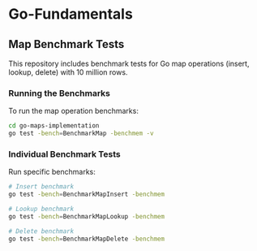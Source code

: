 # Go-Fundamentals

## Map Benchmark Tests

This repository includes benchmark tests for Go map operations (insert, lookup, delete) with 10 million rows.

### Running the Benchmarks

To run the map operation benchmarks:

```bash
cd go-maps-implementation
go test -bench=BenchmarkMap -benchmem -v
```

### Individual Benchmark Tests

Run specific benchmarks:

```bash
# Insert benchmark
go test -bench=BenchmarkMapInsert -benchmem

# Lookup benchmark  
go test -bench=BenchmarkMapLookup -benchmem

# Delete benchmark
go test -bench=BenchmarkMapDelete -benchmem
```